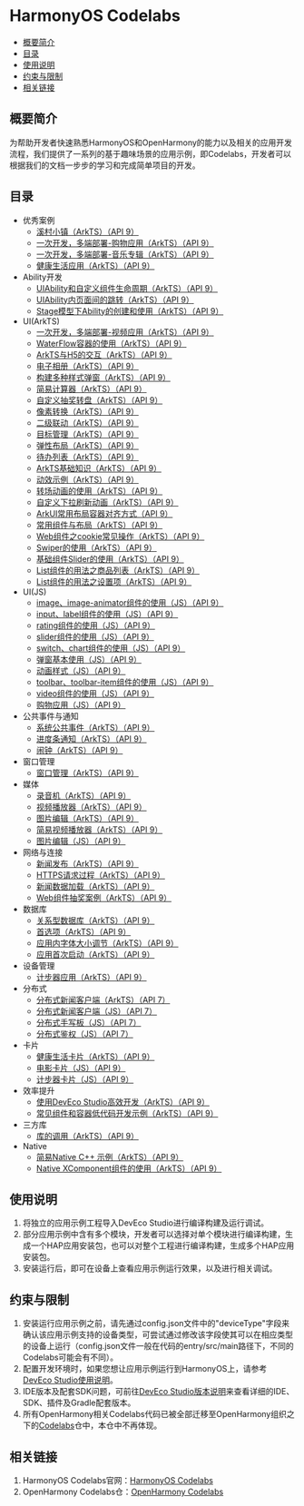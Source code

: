 # HarmonyOS Codelabs<a name="ZH-CN_TOPIC_0000001182715358"></a>

-   [概要简介](#section117915431558)
-   [目录](#sectionMenu)
-   [使用说明](#section1954919258619)
-   [约束与限制](#section682025019613)
-   [相关链接](#section01752910717)

## 概要简介<a name="section117915431558"></a>

为帮助开发者快速熟悉HarmonyOS和OpenHarmony的能力以及相关的应用开发流程，我们提供了一系列的基于趣味场景的应用示例，即Codelabs，开发者可以根据我们的文档一步步的学习和完成简单项目的开发。

## 目录<a name="sectionMenu"></a>

- 优秀案例
  - [溪村小镇（ArkTS）（API 9）](./OxHornCampus)
  - [一次开发，多端部署-购物应用（ArkTS）（API 9）](./MultiShopping)
  - [一次开发，多端部署-音乐专辑（ArkTS）（API 9）](./MultiDeviceMusic)
  - [健康生活应用（ArkTS）（API 9）](./Healthy_life)
- Ability开发
  - [UIAbility和自定义组件生命周期（ArkTS）（API 9）](./UIAbilityLifeCycle)
  - [UIAbility内页面间的跳转（ArkTS）（API 9）](./PagesRouter)
  - [Stage模型下Ability的创建和使用（ArkTS）（API 9）](./StageAbilityDemo)
- UI(ArkTS)
  - [一次开发，多端部署-视频应用（ArkTS）（API 9）](./Multi_device_V2)
  - [WaterFlow容器的使用（ArkTS）（API 9）](./WaterFlow)
  - [ArkTS与H5的交互（ArkTS）（API 9）](./SelectContact)
  - [电子相册（ArkTS）（API 9）](./ElectronicAlbum)
  - [构建多种样式弹窗（ArkTS）（API 9）](./MultipleDialog)
  - [简易计算器（ArkTS）（API 9）](./SimpleCalculator)
  - [自定义抽奖转盘（ArkTS）（API 9）](./CanvasComponent)
  - [像素转换（ArkTS）（API 9）](./PixelConversion)
  - [二级联动（ArkTS）（API 9）](./SecondLevelLinkage)
  - [目标管理（ArkTS）（API 9）](./TargetManagement)
  - [弹性布局（ArkTS）（API 9）](./FlexLayout)
  - [待办列表（ArkTS）（API 9）](./ToDoListArkTS)
  - [ArkTS基础知识（ArkTS）（API 9）](./RankingDemo)
  - [动效示例（ArkTS）（API 9）](./Animation)
  - [转场动画的使用（ArkTS）（API 9）](./TransitionAnimation)
  - [自定义下拉刷新动画（ArkTS）（API 9）](./AnimateRefresh)
  - [ArkUI常用布局容器对齐方式（API 9）](./LayoutAlign)
  - [常用组件与布局（ArkTS）（API 9）](./ArkTSComponents)
  - [Web组件之cookie常见操作（ArkTS）（API 9）](./WebCookie)
  - [Swiper的使用（ArkTS）（API 9）](./SwiperArkTS)
  - [基础组件Slider的使用（ArkTS）（API 9）](./SliderExample)
  - [List组件的用法之商品列表（ArkTS）（API 9）](./List)
  - [List组件的用法之设置项（ArkTS）（API 9）](./List-HDC)
- UI(JS)
  - [image、image-animator组件的使用（JS）（API 9）](./ClickableJs)
  - [input、label组件的使用（JS）（API 9）](./InputApplication)
  - [rating组件的使用（JS）（API 9）](./RatingApplication)
  - [slider组件的使用（JS）（API 9）](./SliderApplication)
  - [switch、chart组件的使用（JS）（API 9）](./SwitchChart)
  - [弹窗基本使用（JS）（API 9）](./DialogDemo)
  - [动画样式（JS）（API 9）](./AnimationDemo)
  - [toolbar、toolbar-item组件的使用（JS）（API 9）](./ToolbarApplication)
  - [video组件的使用（JS）（API 9）](./VideoApplication)
  - [购物应用（JS）（API 9）](./ShoppingSample)
- 公共事件与通知
  - [系统公共事件（ArkTS）（API 9）](./SystemCommonEvent)
  - [进度条通知（ArkTS）（API 9）](./DownloadNotification)
  - [闹钟（ArkTS）（API 9）](./AlarmClock)
- 窗口管理
  - [窗口管理（ArkTS）（API 9）](./WindowManager)
- 媒体
  - [录音机（ArkTS）（API 9）](./Recorder)
  - [视频播放器（ArkTS）（API 9）](./VideoPlayer)
  - [图片编辑（ArkTS）（API 9）](./ImageEdit)
  - [简易视频播放器（ArkTS）（API 9）](./SimpleVideo)
  - [图片编辑（JS）（API 9）](./ImageEditorTemplate)
- 网络与连接
  - [新闻发布（ArkTS）（API 9）](./NewsRelease)
  - [HTTPS请求过程（ArkTS）（API 9）](./HttpsRequest)
  - [新闻数据加载（ArkTS）（API 9）](./NewsDataArkTS)
  - [Web组件抽奖案例（ArkTS）（API 9）](./WebComponent)
- 数据库
  - [关系型数据库（ArkTS）（API 9）](./Rdb)
  - [首选项（ArkTS）（API 9）](./Preferences)
  - [应用内字体大小调节（ArkTS）（API 9）](./SetAppFontSize)
  - [应用首次启动（ArkTS）（API 9）](./FirstStartDemo_HOS)
- 设备管理
  - [计步器应用（ArkTS）（API 9）](./PedometerApp)
- 分布式
  - [分布式新闻客户端（ArkTS）（API 7）](./DistributeNewsETS)
  - [分布式新闻客户端（JS）（API 7）](./DistributeNewsJS)
  - [分布式手写板（JS）（API 7）](./JSDistributeDraw)
  - [分布式鉴权（JS）（API 7）](./GameAuth)
- 卡片
  - [健康生活卡片（ArkTS）（API 9）](./Healthy_life)
  - [电影卡片（JS）（API 9）](./MovieCard)
  - [计步器卡片（JS）（API 9）](./StepsCardJS)
- 效率提升
  - [使用DevEco Studio高效开发（ArkTS）（API 9）](./LoginDemo)
  - [常见组件和容器低代码开发示例（ArkTS）（API 9）](./SuperVisualSample)
- 三方库
  - [库的调用（ArkTS）（API 9）](./ThirdPartyLibrary)
- Native
  - [简易Native C++ 示例（ArkTS）（API 9）](./NativeTemplateDemo)
  - [Native XComponent组件的使用（ArkTS）（API 9）](./XComponent)

## 使用说明<a name="section1954919258619"></a>

1.  将独立的应用示例工程导入DevEco Studio进行编译构建及运行调试。
2.  部分应用示例中含有多个模块，开发者可以选择对单个模块进行编译构建，生成一个HAP应用安装包，也可以对整个工程进行编译构建，生成多个HAP应用安装包。
3.  安装运行后，即可在设备上查看应用示例运行效果，以及进行相关调试。

## 约束与限制<a name="section682025019613"></a>

1.  安装运行应用示例之前，请先通过config.json文件中的"deviceType"字段来确认该应用示例支持的设备类型，可尝试通过修改该字段使其可以在相应类型的设备上运行（config.json文件一般在代码的entry/src/main路径下，不同的Codelabs可能会有不同）。
2.  配置开发环境时，如果您想让应用示例运行到HarmonyOS上，请参考[DevEco Studio使用说明](https://developer.harmonyos.com/cn/docs/documentation/doc-guides/tools_overview-0000001053582387)。
3.  IDE版本及配套SDK问题，可前往[DevEco Studio版本说明](https://developer.harmonyos.com/cn/docs/documentation/doc-releases/release_notes-0000001057597449)来查看详细的IDE、SDK、插件及Gradle配套版本。
4.  所有OpenHarmony相关Codelabs代码已被全部迁移至OpenHarmony组织之下的[Codelabs](https://gitee.com/openharmony/codelabs)仓中，本仓中不再体现。

## 相关链接<a name="section01752910717"></a>

1.  HarmonyOS Codelabs官网：[HarmonyOS Codelabs](https://developer.harmonyos.com/cn/documentation/codelabs/)
2.  OpenHarmony Codelabs仓：[OpenHarmony Codelabs](https://gitee.com/openharmony/codelabs)

